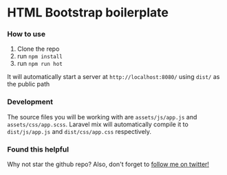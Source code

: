 # HTML Bootstrap boilerplate
### How to use
1. Clone the repo
2. run `npm install`
3. run `npm run hot`

It will automatically start a server at `http://localhost:8080/` using `dist/` as the public path

### Development
The source files you will be working with are `assets/js/app.js` and `assets/css/app.scss`. Laravel mix will automatically compile it to `dist/js/app.js` and `dist/css/app.css` respectively.

### Found this helpful
Why not star the github repo? Also, don't forget to [follow me on twitter!](https://twitter.com/veekthoven)



